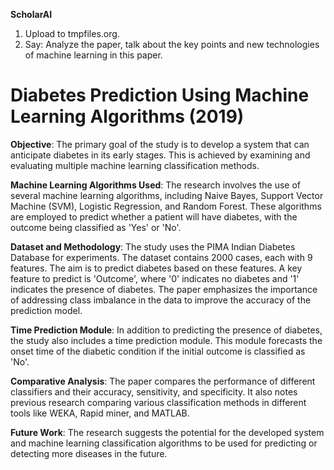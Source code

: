 **ScholarAI**

1. Upload to tmpfiles.org.
2. Say: Analyze the paper, talk about the key points and new technologies of machine learning in this paper.

 # Diabetes Prediction Using Machine Learning Algorithms (2019)

**Objective**: The primary goal of the study is to develop a system that can anticipate diabetes in its early stages. This is achieved by examining and evaluating multiple machine learning classification methods.

**Machine Learning Algorithms Used**: The research involves the use of several machine learning algorithms, including Naive Bayes, Support Vector Machine (SVM), Logistic Regression, and Random Forest. These algorithms are employed to predict whether a patient will have diabetes, with the outcome being classified as 'Yes' or 'No'.

**Dataset and Methodology**: The study uses the PIMA Indian Diabetes Database for experiments. The dataset contains 2000 cases, each with 9 features. The aim is to predict diabetes based on these features. A key feature to predict is 'Outcome', where '0' indicates no diabetes and '1' indicates the presence of diabetes. The paper emphasizes the importance of addressing class imbalance in the data to improve the accuracy of the prediction model.

**Time Prediction Module**: In addition to predicting the presence of diabetes, the study also includes a time prediction module. This module forecasts the onset time of the diabetic condition if the initial outcome is classified as 'No'.

**Comparative Analysis**: The paper compares the performance of different classifiers and their accuracy, sensitivity, and specificity. It also notes previous research comparing various classification methods in different tools like WEKA, Rapid miner, and MATLAB.

**Future Work**: The research suggests the potential for the developed system and machine learning classification algorithms to be used for predicting or detecting more diseases in the future.


